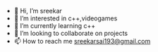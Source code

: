- 👋 Hi, I’m sreekar
- 👀 I’m interested in c++,videogames
- 🌱 I’m currently learning c++
- 💞️ I’m looking to collaborate on projects
- 📫 How to reach me sreekarsai193@gmail.com

<!---
sreekarsai193/sreekarsai193 is a ✨ special ✨ repository because its `README.md` (this file) appears on your GitHub profile.
You can click the Preview link to take a look at your changes.
--->
